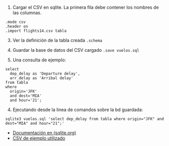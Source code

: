 1. Cargar el CSV en sqlite. La primera fila debe contener los nombres de las columnas.
```
.mode csv 
.header on
.import flights14.csv tabla
```
3. Ver la definición de la tabla creada
`.schema`

2. Guardar la base de datos del CSV cargado
`.save vuelos.sql`

3. Una consulta de ejemplo:
```
select 
  dep_delay as 'Departure delay',
  arr_delay as 'Arribal delay' 
from tabla 
where 
  origin='JFK' 
  and dest='MIA' 
  and hour='21';
``` 
4. Ejecutando desde la linea de comandos sobre la bd guardada:
```
sqlite3 vuelos.sql 'select dep_delay from tabla where origin="JFK" and dest="MIA" and hour="21";'
```

- [Documentación en (sqlite.org)](https://www.sqlite.org/cli.html)
- [CSV de ejemplo utilizado](https://github.com/Rdatatable/data.table/blob/master/vignettes/flights14.csv)